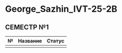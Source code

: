 # George_Sazhin_IVT-25-2B

## СЕМЕСТР №1

| № | Название | Статус |
|---|----------|--------|
|   |          |        |
